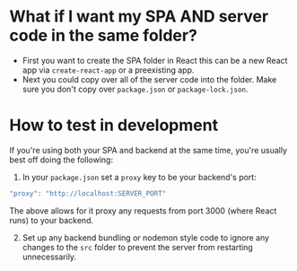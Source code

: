 # What if I want my SPA AND server code in the same folder?

- First you want to create the SPA folder in React this can be a new React app via `create-react-app` or a preexisting app.
- Next you could copy over all of the server code into the folder. Make sure you don't copy over `package.json` or `package-lock.json`.

# How to test in development

If you're using both your SPA and backend at the same time, you're usually best off doing the following:

1. In your `package.json` set a `proxy` key to be your backend's port:

```javascript
"proxy": "http://localhost:SERVER_PORT"
```

The above allows for it proxy any requests from port 3000 (where React runs) to your backend.

2. Set up any backend bundling or nodemon style code to ignore any changes to the `src` folder to prevent the server from restarting unnecessarily.

